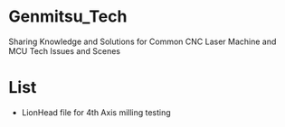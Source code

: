 # Genmitsu_Tech

​​Sharing Knowledge and Solutions for Common CNC Laser Machine and MCU Tech Issues​ and Scenes

# List
- LionHead file for 4th Axis milling testing
